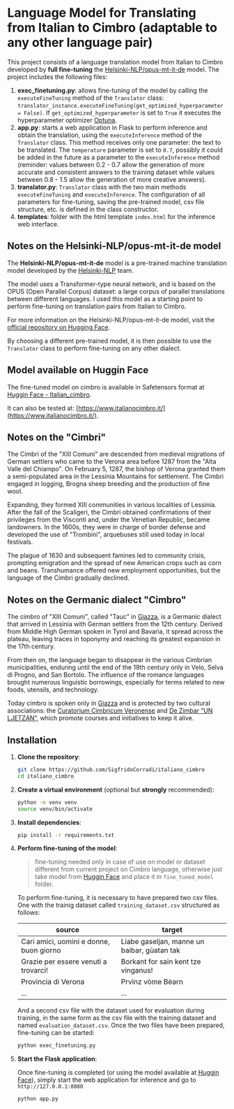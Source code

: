 # Language Model for Translating from Italian to Cimbro (adaptable to any other language pair)

This project consists of a language translation model from Italian to Cimbro developed by **full fine-tuning** the [Helsinki-NLP/opus-mt-it-de](https://huggingface.co/Helsinki-NLP/opus-mt-en-de) model. The project includes the following files:
1. **exec_finetuning.py**: allows fine-tuning of the model by calling the `executeFineTuning` method of the `Translator` class: `translator_instance.executeFineTuning(get_optimized_hyperparameter = False)`. If `get_optimized_hyperparameter` is set to `True` it executes the hyperparameter optimizer [Optuna](https://optuna.org/).
2. **app.py**: starts a web application in Flask to perform inference and obtain the translation, using the `executeInference` method of the `Translator` class. This method receives only one parameter: the text to be translated. The `temperature` parameter is set to `0.7`, possibly it could be added in the future as a parameter to the `executeInference` method (reminder: values between 0.2 - 0.7 allow the generation of more accurate and consistent answers to the training dataset while values between 0.8 - 1.5 allow the generation of more creative answers).
3. **translator.py**: `Translator` class with the two main methods `executeFineTuning` and `executeInference`. The configuration of all parameters for fine-tuning, saving the pre-trained model, csv file structure, etc. is defined in the class constructor.
4. **templates**: folder with the html template `index.html` for the inference web interface.

## Notes on the Helsinki-NLP/opus-mt-it-de model

The **Helsinki-NLP/opus-mt-it-de** model is a pre-trained machine translation model developed by the [Helsinki-NLP](https://huggingface.co/Helsinki-NLP) team.

The model uses a Transformer-type neural network, and is based on the OPUS (Open Parallel Corpus) dataset: a large corpus of parallel translations between different languages. I used this model as a starting point to perform fine-tuning on translation pairs from Italian to Cimbro.

For more information on the Helsinki-NLP/opus-mt-it-de model, visit the [official repository on Hugging Face](https://huggingface.co/Helsinki-NLP/opus-mt-it-de).

By choosing a different pre-trained model, it is then possible to use the `Translator` class to perform fine-tuning on any other dialect.

## Model available on Huggin Face

The fine-tuned model on cimbro is available in Safetensors format at [Huggin Face - Italian_cimbro](https://huggingface.co/sigfrido-corradi/italiano_cimbro).

It can also be tested at: [https://www.italianocimbro.it/](https://www.italianocimbro.it/).

## Notes on the "**Cimbri**"

The Cimbri of the "XIII Comuni" are descended from medieval migrations of German settlers who came to the Verona area before 1287 from the "Alta Valle del Chiampo". On February 5, 1287, the bishop of Verona granted them a semi-populated area in the Lessinia Mountains for settlement. The Cimbri engaged in logging, Brogna sheep breeding and the production of fine wool.

Expanding, they formed XIII communities in various localities of Lessinia. After the fall of the Scaligeri, the Cimbri obtained confirmations of their privileges from the Visconti and, under the Venetian Republic, became landowners. In the 1600s, they were in charge of border defense and developed the use of "Trombini", arquebuses still used today in local festivals.

The plague of 1630 and subsequent famines led to community crisis, prompting emigration and the spread of new American crops such as corn and beans. Transhumance offered new employment opportunities, but the language of the Cimbri gradually declined.

## Notes on the Germanic dialect "**Cimbro**"

The cimbro of "XIII Comuni", called "Tauc" in [Giazza](https://it.wikipedia.org/wiki/Giazza), is a Germanic dialect that arrived in Lessinia with German settlers from the 12th century. Derived from Middle High German spoken in Tyrol and Bavaria, it spread across the plateau, leaving traces in toponymy and reaching its greatest expansion in the 17th century.

From then on, the language began to disappear in the various Cimbrian municipalities, enduring until the end of the 19th century only in Velo, Selva di Progno, and San Bortolo. The influence of the romance languages brought numerous linguistic borrowings, especially for terms related to new foods, utensils, and technology.

Today cimbro is spoken only in [Giazza](https://it.wikipedia.org/wiki/Giazza) and is protected by two cultural associations: the [Curatorium Cimbricum Veronense](https://www.cimbri.it/) and [De Zimbar “UN LJETZAN”](https://www.facebook.com/dezimbarunljetzan), which promote courses and initiatives to keep it alive.

## Installation

1. **Clone the repository**:

    ```bash
    git clone https://github.com/SigfridoCorradi/italiano_cimbro
    cd italiano_cimbro
    ```

2. **Create a virtual environment** (optional but **strongly** recommended):

    ```bash
    python -m venv venv
    source venv/bin/activate
    ```

3. **Install dependencies**:

    ```bash
    pip install -r requirements.txt
    ```

4. **Perform fine-tuning of the model**:
    > fine-tuning needed only in case of use on model or dataset different from current project on Cimbro language, otherwise just take model from [Huggin Face](https://huggingface.co/sigfrido-corradi/italiano_cimbro) and place it in `fine_tuned_model` folder.
   
   To perform fine-tuning, it is necessary to have prepared two csv files. One with the trainig dataset called `training_dataset.csv` structured as follows:

   | source | target |
   |-----------|-----------|
   | Cari amici, uomini e donne, buon giorno    | Liabe gaseljan, manne un baibar, gùatan tak    |
   | Grazie per essere venuti a trovarci!   | Borkant for sain kent tze vinganus!    |
   | Provincia di Verona    | Prvìnz vòme Bèarn    |
   | ...       | ...       |

   And a second csv file with the dataset used for evaluation during training, in the same form as the csv file with the training dataset and named `evaluation_dataset.csv`. Once the two files have been prepared, fine-tuning can be started:

    ```bash
    python exec_finetuning.py
    ```

6. **Start the Flask application**:

    Once fine-tuning is completed (or using the model available at [Huggin Face](https://huggingface.co/sigfrido-corradi/italiano_cimbro)), simply start the web application for inference and go to `http://127.0.0.1:8080`

    ```bash
    python app.py
    ```
   
